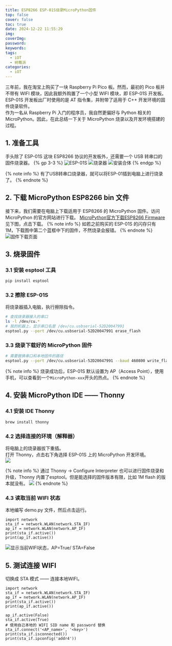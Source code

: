```yaml
---
title: ESP8266 ESP-01S烧录MicroPython固件
top: false
cover: false
toc: true
date: 2024-12-22 11:55:29
img: 
coverImg: 
password: 
keywords: 
tags:
  - iOT
  - 树莓派
categories:
  - iOT
---
```

三年前，我在淘宝上购买了一块 Raspberry Pi Pico 板。然而，最初的 Pico 板并不带有 WIFI 模块，因此我额外购置了一个小型 WIFI 模块，即 ESP-01S 开发板。  
ESP-01S 开发板出厂时使用的是 AT 指令集，并附带了适用于 C++ 开发环境的固件烧录软件。  
作为一名从 Raspberry Pi 入门的程序员，我自然更偏好与 Python 相关的 MicroPython。因此，在此总结一下关于 MicroPython 烧录以及开发环境搭建的过程。

## 1. 准备工具
手头除了 ESP-01S 这块 ESP8266 协议的开发板外，还需要一个 USB 转串口的固件烧录器。
{% gp 3-3 %}
  ![ESP-01S](./ESP8266-ESP-01S烧录MicroPython固件/esp-01s.jpg)
  ![烧录器](./ESP8266-ESP-01S烧录MicroPython固件/USB接口烧录器.jpg)
  ![安装合体](./ESP8266-ESP-01S烧录MicroPython固件/安装合体.jpg)
{% endgp %}

{% note info %}
有了USB转串口烧录器，就可以将ESP-01插到电脑上进行烧录了。
{% endnote %}
## 2. 下载 MicroPython ESP8266 bin 文件
接下来，我们需要在电脑上下载适用于 ESP8266 的 MicroPython 固件。访问 MicroPython 的官方网站进行下载。  [MicroPython官方下载ESP8266 Firmware](https://micropython.org/download/ESP8266_GENERIC/)  
见下图，点击下载。
{% note info %}
如若之前购买的 ESP-01S 的闪存只有 1M，下载图中第二个蓝框中下的固件，不然烧录会报错。
{% endnote %}
![固件下载页面](ESP8266-ESP-01S烧录MicroPython固件/download-firmware.png)

## 3. 烧录固件
### 3.1 安装 esptool 工具
```bash
pip install esptool
```
### 3.2 擦除 ESP-01S
将烧录器插入电脑，执行擦除指令。  
```bash
# 查找烧录器接入的串口
ls -l /dev/cu.*
# 我的机器上，显示串口名是 /dev/cu.usbserial-52D20047991
esptool.py --port /dev/cu.usbserial-52D20047991 erase_flash
```
### 3.3 烧录下载好的 MicroPython 固件
```bash
# 需要替换串口和本地固件的路径
esptool.py --port /dev/cu.usbserial-52D20047991 --baud 460800 write_flash --flash_size=detect 0 ~/Downloads/ESP8266_GENERIC-FLASH_1M-20241129-v1.24.1.bin
```
{% note info %}
烧录成功后，ESP-01S 默认设置为 AP（Access Point），使用手机，可以查看到一个`MicroPython-xxx`开头的热点。
{% endnote %}
## 4. 安装 MicroPython IDE —— Thonny
### 4.1 安装 IDE Thonny
```bash
brew install thonny
```
### 4.2 选择连接的环境（解释器）
将电脑上的烧录器拔下重插。  
打开 Thonny，点击右下角选择 ESP-01S 上的 MicroPython 开发环境。  
![](ESP8266-ESP-01S烧录MicroPython固件/thonny-interpreter.png)

{% note info %}
通过 Thonny -> Configure Interpreter 也可以进行固件烧录和升级，Thonny 内置了esptool。但是能选择的固件版本有限，比如 1M flash 的版本就没有。
![](ESP8266-ESP-01S烧录MicroPython固件/configure-interpreter.png)
{% endnote %}
### 4.3 读取当前 WIFI 状态
本地编写 demo.py 文件，然后点击运行。
```MicroPython
import network
sta_if = network.WLAN(network.STA_IF)
ap_if = network.WLAN(network.AP_IF)
print(sta_if.active())
print(ap_if.active())
```

![显示当前WIFI状态，AP=True/ STA=False](ESP8266-ESP-01S烧录MicroPython固件/esp-01-show.png)

## 5. 测试连接 WIFI
切换成 STA 模式 —— 连接本地WIFI。
```MicroPython
import network
sta_if = network.WLAN(network.STA_IF)
ap_if = network.WLAN(network.AP_IF)
print(sta_if.active())
print(ap_if.active())

ap_if.active(False)
sta_if.active(True)
# 使用自己本地的 WIFI SID name 和 password 替换
sta_if.connect('<AP_name>', '<key>')
print(sta_if.isconnected())
print(sta_if.ipconfig('addr4'))
```
